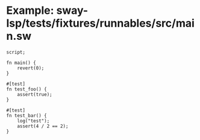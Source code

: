 # Example: sway-lsp/tests/fixtures/runnables/src/main.sw

```sway
script;

fn main() {
    revert(0);
}

#[test]
fn test_foo() {
    assert(true);
}

#[test]
fn test_bar() {
    log("test");
    assert(4 / 2 == 2);
}

```
